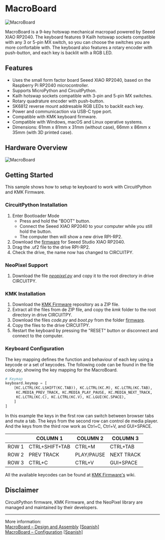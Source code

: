 # MacroBoard

![MacroBoard](https://i0.wp.com/palmacas.com/wp-content/uploads/post6708_4.jpeg?resize=1536%2C1152&ssl=1)

MacroBoard is a 9-key hotswap mechanical macropad powered by Seeed XIAO RP2040. The keyboard features 9 Kailh hotswap sockets compatible with any 3 or 5-pin MX switch, so you can choose the switches you are more confortable with. The keyboard also features a rotary encoder with push-button, and each key is backlit with a RGB LED.

## Features

- Uses the small form factor board Seeed XIAO RP2040, based on the Raspberry Pi RP2040 microcontroller.
- Supports MicroPython and CircuitPython.
- Kailh hotswap sockets compatible with 3-pin and 5-pin MX switches.
- Rotary quadrature encoder with push-button.
- SK6812 reverse mount addresable RGB LEDs to backlit each key.
- Power and communicaction via USB-C type port.
- Compatible with KMK keyboard firmware.
- Compatible with Windows, macOS and Linux operative systems.
- Dimensions: 61mm x 81mm x 31mm (without case), 66mm x 86mm x 35mm (with 3D printed case).

## Hardware Overview

![MacroBoard](https://i0.wp.com/palmacas.com/wp-content/uploads/post6708_5.png)

## Getting Started

This sample shows how to setup te keyboard to work with CircuitPython and KMK Firmware.

### CircuitPython Installation

1. Enter Bootloader Mode
   - Press and hold the "BOOT" button.
   - Connect the Seeed XIAO RP2040 to your computer while you still hold the button.
   - The computer then will show a new drive RPI-RP2.
2. Download the [firmware](https://circuitpython.org/board/seeeduino_xiao_rp2040/) for Seeed Studio XIAO RP2040.
3. Drag the .uf2 file to the drive RPI-RP2.
4. Check the drive, the name now has changed to CIRCUITPY.

### NeoPixel Support 

1. Download the file [*neopixel.py*](https://github.com/adafruit/Adafruit_CircuitPython_NeoPixel/blob/main/neopixel.py) and copy it to the root directory in drive CIRCUITPY.

### KMK Installation

1. Download the [KMK Firmware](https://github.com/KMKfw/kmk_firmware) repository as a ZIP file.
2. Extract all the files from de ZIP file, and copy the *kmk* folder to the root directory in drive CIRCUITPY.
3. Download the files *code.py* and *boot.py* from the folder [firmware](firmware).
4. Copy the files to the drive CIRCUITPY.
5. Restart the keyboard by pressing the "RESET" button or disconnect and connect to the computer.

### Keyboard Configuration

The key mapping defines the function and behaviour of each key using a keycode or a set of keycodes. The following code can be found in the file *code.py*, showing the key mapping for the MacroBoard.

```python
# Keymap
keyboard.keymap = [
    [KC.LCTRL(KC.LSHIFT(KC.TAB)), KC.LCTRL(KC.M), KC.LCTRL(KC.TAB),
     KC.MEDIA_PREV_TRACK, KC.MEDIA_PLAY_PAUSE, KC.MEDIA_NEXT_TRACK,
     KC.LCTRL(KC.C), KC.LCTRL(KC.V), KC.LGUI(KC.SPACE),
    ]
]
```
In this example the keys in the first row can switch between browser tabs and mute a tab. The keys from the second row can control de media player. And the keys from the third row work as Ctrl+C, Ctrl+V, and GUI+SPACE.

||COLUMN 1 |COLUMN 2 | COLUMN 3|
|---|---|---|---|
|ROW 1|CTRL+SHIFT+TAB |CTRL+M |CTRL+TAB |
|ROW 2|PREV TRACK |PLAY/PAUSE |NEXT TRACK |
|ROW 3|CTRL+C |CTRL+V |GUI+SPACE|

All the available keycodes can be found at [KMK Firmware's](http://kmkfw.io/docs/keycodes) wiki.

## Disclaimer

CircuitPython firmware, KMK Firmware, and the NeoPixel library are managed and maintained by their developers.

---
More information:  
[MacroBoard – Design and Assembly](https://palmacas.com/macroboard-design/) [[Spanish]](https://palmacas.com/macroboard-diseno/)  
[MacroBoard – Configuration](https://palmacas.com/macroboard-configuration/) [[Spanish]](https://palmacas.com/macroboard-configuracion/)